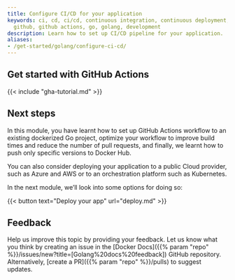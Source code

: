```yaml
---
title: Configure CI/CD for your application
keywords: ci, cd, ci/cd, continuous integration, continuous deployment, deployment,
  github, github actions, go, golang, development
description: Learn how to set up CI/CD pipeline for your application.
aliases:
- /get-started/golang/configure-ci-cd/
---
```


## Get started with GitHub Actions

{{< include "gha-tutorial.md" >}}

## Next steps

In this module, you have learnt how to set up GitHub Actions workflow to an existing dockerized Go project, optimize your workflow to improve build times and reduce the number of pull requests, and finally, we learnt how to push only specific versions to Docker Hub.

You can also consider deploying your application to a public Cloud provider, such as Azure and AWS or to an orchestration platform such as Kubernetes.

In the next module, we’ll look into some options for doing so:

{{< button text="Deploy your app" url="deploy.md" >}}

## Feedback

Help us improve this topic by providing your feedback. Let us know what you think by creating an issue in the [Docker Docs]({{% param "repo" %}}/issues/new?title=[Golang%20docs%20feedback]) GitHub repository. Alternatively, [create a PR]({{% param "repo" %}}/pulls) to suggest updates.
